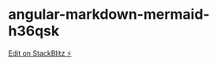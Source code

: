 # angular-markdown-mermaid-h36qsk

[Edit on StackBlitz ⚡️](https://stackblitz.com/edit/angular-markdown-mermaid-h36qsk)
